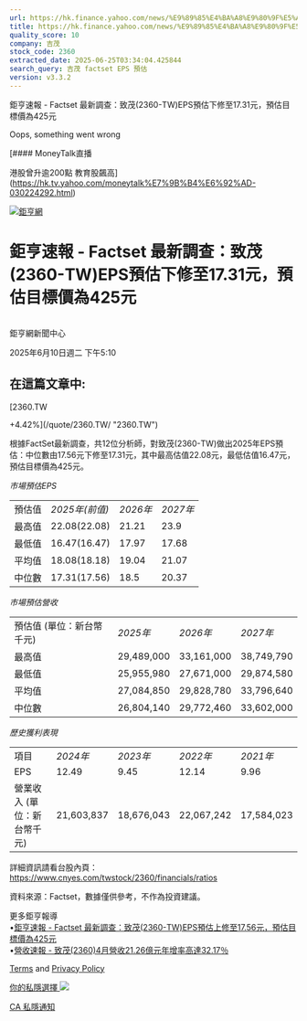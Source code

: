 ```yaml
---
url: https://hk.finance.yahoo.com/news/%E9%89%85%E4%BA%A8%E9%80%9F%E5%A0%B1-factset-%E6%9C%80%E6%96%B0%E8%AA%BF%E6%9F%A5-%E8%87%B4%E8%8C%82-2360-001026428.html
title: https://hk.finance.yahoo.com/news/%E9%89%85%E4%BA%A8%E9%80%9F%E5%A0%B1-factset-%E6%9C%80%E6%96%B0%E8
quality_score: 10
company: 吉茂
stock_code: 2360
extracted_date: 2025-06-25T03:34:04.425844
search_query: 吉茂 factset EPS 預估
version: v3.3.2
---
```


鉅亨速報 - Factset 最新調查：致茂(2360-TW)EPS預估下修至17.31元，預估目標價為425元 


Oops, something went wrong

 

[#### MoneyTalk直播

港股曾升逾200點 教育股飆高](https://hk.tv.yahoo.com/moneytalk%E7%9B%B4%E6%92%AD-030224292.html)

[![鉅亨網](https://s.yimg.com/ny/api/res/1.2/UM5hrThmhlnSiBO4o4qlLg--/YXBwaWQ9aGlnaGxhbmRlcjt3PTE0NjtoPTQ4O2NmPXdlYnA-/https://s.yimg.com/os/creatr-uploaded-images/2020-01/147c7630-36ab-11ea-ae7c-5ee7a0016555)](http://www.cnyes.com/ "鉅亨網")

# 鉅亨速報 - Factset 最新調查：致茂(2360-TW)EPS預估下修至17.31元，預估目標價為425元

![](data:image/gif;base64,R0lGODlhAQABAIAAAAAAAP///ywAAAAAAQABAAACAUwAOw==)

鉅亨網新聞中心

2025年6月10日週二 下午5:10

## 在這篇文章中:

[2360.TW

+4.42%](/quote/2360.TW/ "2360.TW")

根據FactSet最新調查，共12位分析師，對致茂(2360-TW)做出2025年EPS預估：中位數由17.56元下修至17.31元，其中最高估值22.08元，最低估值16.47元，預估目標價為425元。

*市場預估EPS*

|  |  |  |  |
| --- | --- | --- | --- |
| 預估值 | *2025年(前值)* | *2026年* | *2027年* |
| 最高值 | 22.08(22.08) | 21.21 | 23.9 |
| 最低值 | 16.47(16.47) | 17.97 | 17.68 |
| 平均值 | 18.08(18.18) | 19.04 | 21.07 |
| 中位數 | 17.31(17.56) | 18.5 | 20.37 |

*市場預估營收*

|  |  |  |  |
| --- | --- | --- | --- |
| 預估值 (單位：新台幣千元) | *2025年* | *2026年* | *2027年* |
| 最高值 | 29,489,000 | 33,161,000 | 38,749,790 |
| 最低值 | 25,955,980 | 27,671,000 | 29,874,580 |
| 平均值 | 27,084,850 | 29,828,780 | 33,796,640 |
| 中位數 | 26,804,140 | 29,772,460 | 33,602,000 |

*歷史獲利表現*

|  |  |  |  |  |
| --- | --- | --- | --- | --- |
| 項目 | *2024年* | *2023年* | *2022年* | *2021年* |
| EPS | 12.49 | 9.45 | 12.14 | 9.96 |
| 營業收入 (單位：新台幣千元) | 21,603,837 | 18,676,043 | 22,067,242 | 17,584,023 |

詳細資訊請看台股內頁：  
<https://www.cnyes.com/twstock/2360/financials/ratios>

資料來源：Factset，數據僅供參考，不作為投資建議。

更多鉅亨報導  
•[鉅亨速報 - Factset 最新調查：致茂(2360-TW)EPS預估上修至17.56元，預估目標價為425元](https://news.cnyes.com/news/id/6006429?utm_source=yahoo&utm_medium=RSS&utm_campaign=relate)  
•[營收速報 - 致茂(2360)4月營收21.26億元年增率高達32.17％](https://news.cnyes.com/news/id/5963159?utm_source=yahoo&utm_medium=RSS&utm_campaign=relate)

[Terms](https://guce.yahoo.com/terms?locale=zh-Hant-HK)  and [Privacy Policy](https://guce.yahoo.com/privacy-policy?locale=zh-Hant-HK)

[你的私隱選擇 ![](https://s.yimg.com/dv/static/siteApp/img/privacy-choice-control.png)](https://guce.yahoo.com/state-controls?locale=zh-Hant-HK&state=CA)

[CA 私隱通知](https://guce.yahoo.com/ca-notice?locale=zh-Hant-HK)